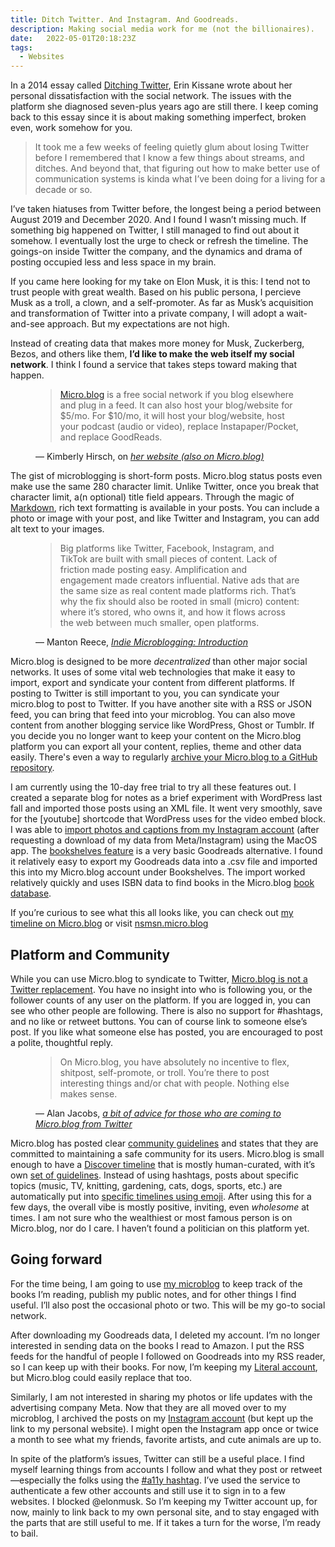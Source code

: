 ```yaml
---
title: Ditch Twitter. And Instagram. And Goodreads.
description: Making social media work for me (not the billionaires).
date: 	2022-05-01T20:18:23Z
tags:
  - Websites
---
```


In a 2014 essay called [Ditching Twitter](http://incisive.nu/2014/ditching-twitter/), Erin Kissane wrote about her personal dissatisfaction with the social network. The issues with the platform she diagnosed seven-plus years ago are still there. I keep coming back to this essay since it is about making something imperfect, broken even, work somehow for you.

> It took me a few weeks of feeling quietly glum about losing Twitter before I remembered that I know a few things about streams, and ditches. And beyond that, that figuring out how to make better use of communication systems is kinda what I’ve been doing for a living for a decade or so.

I’ve taken hiatuses from Twitter before, the longest being a period between August 2019 and December 2020. And I found I wasn’t missing much. If something big happened on Twitter, I still managed to find out about it somehow. I eventually lost the urge to check or refresh the timeline. The goings-on inside Twitter the company, and the dynamics and drama of posting occupied less and less space in my brain.

If you came here looking for my take on Elon Musk, it is this: I tend not to trust people with great wealth. Based on his public persona, I percieve Musk as a troll, a clown, and a self-promoter. As far as Musk’s acquisition and transformation of Twitter into a private company, I will adopt a wait-and-see approach. But my expectations are not high.

Instead of creating data that makes more money for Musk, Zuckerberg, Bezos, and others like them, <strong>I’d like to make the web itself my social network</strong>. I think I found a service that takes steps toward making that happen.

<figure>
    <blockquote cite="https://kimberlyhirsh.com/2022/04/25/microblog-is-a.html">
        <a href="https://micro.blog">Micro.blog</a> is a free social network if you blog elsewhere and plug in a feed. It can also host your blog/website for $5/mo. For $10/mo, it will host your blog/website, host your podcast (audio or video), replace Instapaper/Pocket, and replace GoodReads.
       </blockquote>
    <figcaption>— Kimberly Hirsch, on <cite><a href="https://kimberlyhirsh.com/2022/04/25/microblog-is-a.html">her website (also on Micro.blog)</a></cite></figcaption>
</figure>

The gist of microblogging is short-form posts. Micro.blog status posts even make use the same 280 character limit. Unlike Twitter, once you break that character limit, a(n optional) title field appears. Through the magic of [Markdown](https://www.markdownguide.org), rich text formatting is available in your posts. You can include a photo or image with your post, and like Twitter and Instagram, you can add alt text to your images.

<figure>
    <blockquote cite="https://book.micro.blog/introduction/">
        Big platforms like Twitter, Facebook, Instagram, and TikTok are built  with small pieces of content. Lack of friction made posting easy.  Amplification and engagement made creators influential. Native ads that  are the same size as real content made platforms rich. That’s why the  fix should also be rooted in small (micro) content: where it’s stored,  who owns it, and how it flows across the web between much smaller, open  platforms.
       </blockquote>
    <figcaption>— Manton Reece, <cite><a href="https://book.micro.blog/introduction/">Indie Microblogging: Introduction</a></cite></figcaption>
</figure>

Micro.blog is designed to be more *decentralized* than other major social networks. It uses of some vital web technologies that make it easy to import, export and syndicate your content from different platforms. If posting to Twitter is still important to you, you can syndicate your micro.blog to post to Twitter. If you have another site with a RSS or JSON feed, you can bring that feed into your microblog. You can also move content from another blogging service like  WordPress, Ghost or Tumblr. If you decide you no longer want to keep your content on the Micro.blog platform you can export all your content, replies, theme and other data easily. There's even a way to regularly [archive your Micro.blog to a GitHub repository](https://help.micro.blog/t/archiving-to-github/58).

I am currently using the 10-day free trial to try all these features out. I created a separate blog for notes as a brief experiment with WordPress last fall and imported those posts using an XML file. It went very smoothly, save for the [youtube] shortcode that WordPress uses for the video embed block. I was able to [import photos and captions from my Instagram account](https://help.micro.blog/t/copying-photos-to-micro-blog-from-instagram/78) (after requesting a download of my data from Meta/Instagram) using the MacOS app. The [bookshelves feature](https://help.micro.blog/t/bookshelves/515/13) is a very basic Goodreads alternative. I found it relatively easy to export my Goodreads data into a .csv file and imported this into my Micro.blog account under Bookshelves. The import worked relatively quickly and uses ISBN data to find books in the Micro.blog [book database](https://micro.blog/discover/books/grid).

If you’re curious to see what this all looks like, you can check out [my timeline on Micro.blog](http://micro.blog/nsmsn) or visit [nsmsn.micro.blog](https://nsmsn.micro.blog)

<h2>Platform and Community</h2>

While you can use Micro.blog to syndicate to Twitter, [Micro.blog is not a Twitter replacement](https://help.micro.blog/t/what-s-the-difference-between-micro-blog-and-twitter/21). You have no insight into who is following you, or the follower counts of any user on the platform. If you are logged in, you can see who other people are following. There is also no support for #hashtags, and no like or retweet buttons. You can of course link to someone else’s post. If you like what someone else has posted, you are encouraged to post a polite, thoughtful reply.

<figure>
    <blockquote cite="https://blog.ayjay.org/a-bit-of-advice/">
        On Micro.blog, you have absolutely no incentive to flex, shitpost, self-promote, or troll. You’re there to post interesting things and/or chat with people. Nothing else makes sense.
       </blockquote>
    <figcaption>— Alan Jacobs, <cite><a href="https://blog.ayjay.org/a-bit-of-advice/">a bit of advice for those who are coming to Micro.blog from Twitter</a></cite></figcaption>
</figure>

Micro.blog has posted clear [community guidelines](https://help.micro.blog/t/community-guidelines/39) and states that they are committed to maintaining a safe community for its users. Micro.blog is small enough to have a [Discover timeline](https://micro.blog/discover) that is mostly human-curated, with it’s own [set of guidelines](https://help.micro.blog/t/using-the-discover-timeline-and-categories/40). Instead of using hashtags, posts about specific topics (music, TV, knitting, gardening, cats, dogs, sports, etc.) are automatically put into [specific timelines using emoji](https://help.micro.blog/t/emoji-in-discover/34). After using this for a few days, the overall vibe is mostly positive, inviting, even *wholesome* at times. I am not sure who the wealthiest or most famous person is on Micro.blog, nor do I care. I haven’t found a politician on this platform yet.

<h2>Going forward</h2>

For the time being, I am going to use [my microblog](https://nsmsn.micro.blog) to keep track of the books I’m reading, publish my public notes, and for other things I find useful. I’ll also post the occasional photo or two. This will be my go-to social network. 

After downloading my Goodreads data, I deleted my account. I’m no longer interested in sending data on the books I read to Amazon. I put the RSS feeds for the handful of people I followed on Goodreads into my RSS reader, so I can keep up with their books. For now, I’m keeping my [Literal account](https://literal.club/nsmsn), but Micro.blog could easily replace that too. 

Similarly, I am not interested in sharing my photos or life updates with the advertising company Meta. Now that they are all moved over to my microblog, I archived the posts on my [Instagram account](https://www.instagram.com/n.smsn/) (but kept up the link to my personal website). I might open the Instagram app once or twice a month to see what my friends, favorite artists, and cute animals are up to.

In spite of the platform’s issues, Twitter can still be a useful place. I find myself learning things from accounts I follow and what they post or retweet&mdash;especially the folks using the [#a11y hashtag](https://twitter.com/hashtag/a11y). I’ve used the service to authenticate a few other accounts and still use it to sign in to a few websites. I blocked @elonmusk. So I’m keeping my Twitter account up, for now, mainly to link back to my own personal site, and to stay engaged with the parts that are still useful to me. If it takes a turn for the worse, I’m ready to bail.